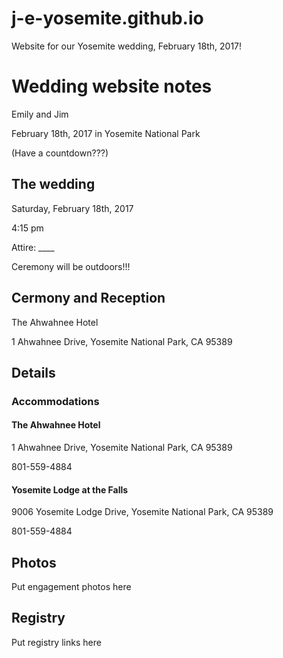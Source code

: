 # j-e-yosemite.github.io

Website for our Yosemite wedding, February 18th, 2017!





# Wedding website notes

Emily and Jim

February 18th, 2017 in Yosemite National Park

(Have a countdown???)


## The wedding

Saturday, February 18th, 2017

4:15 pm

Attire: ____

Ceremony will be outdoors!!!

## Cermony and Reception

The Ahwahnee Hotel

1 Ahwahnee Drive, Yosemite National Park, CA 95389

## Details 

### Accommodations

#### The Ahwahnee Hotel

1 Ahwahnee Drive, Yosemite National Park, CA 95389

801-559-4884

#### Yosemite Lodge at the Falls

9006 Yosemite Lodge Drive, Yosemite National Park, CA 95389

801-559-4884

## Photos 

Put engagement photos here

## Registry 

Put registry links here